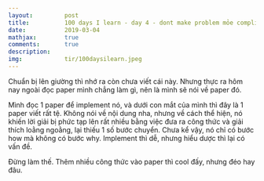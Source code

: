 ```yaml
---
layout:         post
title:          100 days I learn - day 4 - dont make problem mỏe complicated
date:           2019-03-04
mathjax:        true
comments:       true
description:    
img:            tir/100daysilearn.jpeg
---
```


Chuẩn bị lên giường thì nhớ ra còn chưa viết cái này. Nhưng thực ra hôm nay ngoài đọc paper mình chẳng làm gì, nên là mình sẽ nói về paper đó.

Mình đọc 1 paper để implement nó, và dưới con mắt của mình thì đây là 1 paper viết rất tệ. Không nói về nội dung nha, nhưng về cách thể hiện, nó khiến lời giải bị phức tạp lên rất nhiều bằng việc đưa ra công thức và giải thích loằng ngoằng, lại thiếu 1 số bước chuyển. Chưa kể vậy, nó chỉ có bước how mà không có bước why. Implement thì dễ, nhưng hiểu dược thì lại có vấn đề.

Đừng làm thế. Thêm nhiều công thức vào paper thì cool đấy, nhưng đéo hay đâu.